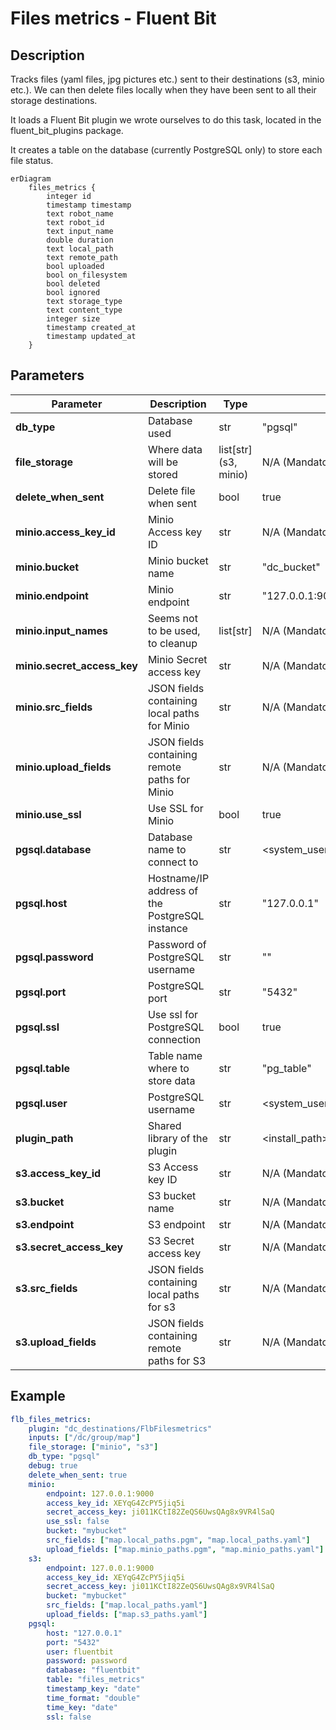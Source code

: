 # Files metrics - Fluent Bit

## Description

Tracks files (yaml files, jpg pictures etc.) sent to their destinations (s3, minio etc.). We can then delete files locally when they have been sent to all their storage destinations.

It loads a Fluent Bit plugin we wrote ourselves to do this task, located in the fluent_bit_plugins package.

It creates a table on the database (currently PostgreSQL only) to store each file status.

```mermaid
erDiagram
    files_metrics {
        integer id
        timestamp timestamp
        text robot_name
        text robot_id
        text input_name
        double duration
        text local_path
        text remote_path
        bool uploaded
        bool on_filesystem
        bool deleted
        bool ignored
        text storage_type
        text content_type
        integer size
        timestamp created_at
        timestamp updated_at
    }
```

## Parameters

| Parameter                   | Description                                    | Type                   | Default                                 |
| --------------------------- | ---------------------------------------------- | ---------------------- | --------------------------------------- |
| **db_type**                 | Database used                                  | str                    | "pgsql"                                 |
| **file_storage**            | Where data will be stored                      | list\[str\](s3, minio) | N/A (Mandatory)                         |
| **delete_when_sent**        | Delete file when sent                          | bool                   | true                                    |
| **minio.access_key_id**     | Minio Access key ID                            | str                    | N/A (Mandatory)                         |
| **minio.bucket**            | Minio bucket name                              | str                    | "dc_bucket"                             |
| **minio.endpoint**          | Minio endpoint                                 | str                    | "127.0.0.1:9000"                        |
| **minio.input_names**       | Seems not to be used, to cleanup               | list\[str\]            | N/A (Mandatory)                         |
| **minio.secret_access_key** | Minio Secret access key                        | str                    | N/A (Mandatory)                         |
| **minio.src_fields**        | JSON fields containing local paths for Minio   | str                    | N/A (Mandatory)                         |
| **minio.upload_fields**     | JSON fields containing remote paths for Minio  | str                    | N/A (Mandatory)                         |
| **minio.use_ssl**           | Use SSL for Minio                              | bool                   | true                                    |
| **pgsql.database**          | Database name to connect to                    | str                    | <system_username>                       |
| **pgsql.host**              | Hostname/IP address of the PostgreSQL instance | str                    | "127.0.0.1"                             |
| **pgsql.password**          | Password of PostgreSQL username                | str                    | ""                                      |
| **pgsql.port**              | PostgreSQL port                                | str                    | "5432"                                  |
| **pgsql.ssl**               | Use ssl for PostgreSQL connection              | bool                   | true                                    |
| **pgsql.table**             | Table name where to store data                 | str                    | "pg_table"                              |
| **pgsql.user**              | PostgreSQL username                            | str                    | <system_username>                       |
| **plugin_path**             | Shared library of the plugin                   | str                    | <install_path>/lib/out_files_metrics.so |
| **s3.access_key_id**        | S3 Access key ID                               | str                    | N/A (Mandatory)                         |
| **s3.bucket**               | S3 bucket name                                 | str                    | N/A (Mandatory)                         |
| **s3.endpoint**             | S3 endpoint                                    | str                    | N/A (Mandatory)                         |
| **s3.secret_access_key**    | S3 Secret access key                           | str                    | N/A (Mandatory)                         |
| **s3.src_fields**           | JSON fields containing local paths for s3      | str                    | N/A (Mandatory)                         |
| **s3.upload_fields**        | JSON fields containing remote paths for S3     | str                    | N/A (Mandatory)                         |


## Example
```yaml
flb_files_metrics:
    plugin: "dc_destinations/FlbFilesmetrics"
    inputs: ["/dc/group/map"]
    file_storage: ["minio", "s3"]
    db_type: "pgsql"
    debug: true
    delete_when_sent: true
    minio:
        endpoint: 127.0.0.1:9000
        access_key_id: XEYqG4ZcPY5jiq5i
        secret_access_key: ji011KCtI82ZeQS6UwsQAg8x9VR4lSaQ
        use_ssl: false
        bucket: "mybucket"
        src_fields: ["map.local_paths.pgm", "map.local_paths.yaml"]
        upload_fields: ["map.minio_paths.pgm", "map.minio_paths.yaml"]
    s3:
        endpoint: 127.0.0.1:9000
        access_key_id: XEYqG4ZcPY5jiq5i
        secret_access_key: ji011KCtI82ZeQS6UwsQAg8x9VR4lSaQ
        bucket: "mybucket"
        src_fields: ["map.local_paths.yaml"]
        upload_fields: ["map.s3_paths.yaml"]
    pgsql:
        host: "127.0.0.1"
        port: "5432"
        user: fluentbit
        password: password
        database: "fluentbit"
        table: "files_metrics"
        timestamp_key: "date"
        time_format: "double"
        time_key: "date"
        ssl: false
```
